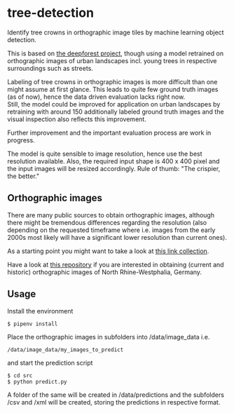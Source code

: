 # tree-detection
Identify tree crowns in orthographic image tiles by machine learning object detection.

This is based on [the deepforest project](https://deepforest.readthedocs.io/en/latest/), though using a model retrained on orthographic images of urban landscapes incl. young trees in respective surroundings such as streets.    

Labeling of tree crowns in orthographic images is more difficult than one might assume at first glance. This leads to quite few ground truth images (as of now), hence the data driven evaluation lacks right now.     
Still, the model could be improved for application on urban landscapes by retraining with around 150 additionally labeled ground truth images and the visual inspection also reflects this improvement.    

Further improvement and the important evaluation process are work in progress.     

The model is quite sensible to image resolution, hence use the best resolution available. Also, the required input shape is 400 x 400 pixel and the input images will be resized accordingly. Rule of thumb: "The crispier, the better."    


## Orthographic images
There are many public sources to obtain orthographic images, although there might be tremendous differences regarding the resolution (also depending on the requested timeframe where i.e. images from the early 2000s most likely will have a significant lower resolution than current ones).    

As a starting point you might want to take a look at [this link collection](https://wiki.openstreetmap.org/wiki/Vertical_Aerial_Photographs).    

Have a look at [this repository](https://github.com/zushicat/crawler-NRW-aerial-images) if you are interested in obtaining (current and historic) orthographic images of North Rhine-Westphalia, Germany.


## Usage
Install the environment
```
$ pipenv install
```

Place the orthographic images in subfolders into /data/image_data i.e. 
```
/data/image_data/my_images_to_predict
```
and start the prediction script
```
$ cd src
$ python predict.py
```

A folder of the same will be created in /data/predictions and the subfolders /csv and /xml will be created, storing the predictions in respective format.

